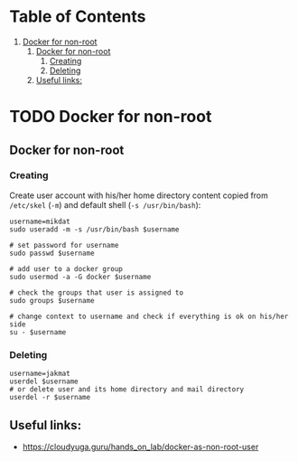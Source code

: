 
# Table of Contents

1.  [Docker for non-root](#orgb6e7748)
    1.  [Docker for non-root](#orge077f97)
        1.  [Creating](#org17b5072)
        2.  [Deleting](#orgffab078)
    2.  [Useful links:](#org04f0b46)



<a id="orgb6e7748"></a>

# TODO Docker for non-root


<a id="orge077f97"></a>

## Docker for non-root


<a id="org17b5072"></a>

### Creating

Create user account with his/her home directory content copied
from `/etc/skel` (`-m`) and default shell (`-s /usr/bin/bash`):

    
    username=mikdat
    sudo useradd -m -s /usr/bin/bash $username
    
    # set password for username
    sudo passwd $username
    
    # add user to a docker group
    sudo usermod -a -G docker $username
    
    # check the groups that user is assigned to
    sudo groups $username
    
    # change context to username and check if everything is ok on his/her side
    su - $username


<a id="orgffab078"></a>

### Deleting

    username=jakmat
    userdel $username
    # or delete user and its home directory and mail directory
    userdel -r $username


<a id="org04f0b46"></a>

## Useful links:

-   <https://cloudyuga.guru/hands_on_lab/docker-as-non-root-user>


